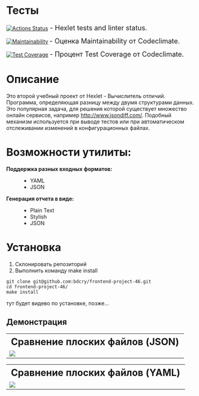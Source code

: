 # Тесты


[![Actions Status](https://github.com/bdcry/frontend-project-46/actions/workflows/hexlet-check.yml/badge.svg)](https://github.com/bdcry/frontend-project-46/actions)<span style="font-size: 18px;"> - Hexlet tests and linter status.</span>


[![Maintainability](https://api.codeclimate.com/v1/badges/79d7abfeda73473a7edf/maintainability)](https://codeclimate.com/github/bdcry/frontend-project-46/maintainability) <span style="font-size: 18px;"> - Оценка Maintainability от Codeclimate.</span>


[![Test Coverage](https://api.codeclimate.com/v1/badges/79d7abfeda73473a7edf/test_coverage)](https://codeclimate.com/github/bdcry/frontend-project-46/test_coverage) <span style="font-size: 18px;"> - Процент Test Coverage от Codeclimate.</span>

# Описание
Это второй учебный проект от Hexlet - Вычислитель отличий.
Программа, определяющая разницу между двумя структурами данных. Это популярная задача, для решения которой существует множество онлайн сервисов, например http://www.jsondiff.com/. Подобный механизм используется при выводе тестов или при автоматическом отслеживании изменений в конфигурационных файлах.

# Возможности утилиты:
<dl>
    <dt style="font-weight: bold;">Поддержка разных входных форматов:</dt>
    <dd>
        <ul>
            <li>YAML</li>
            <li>JSON</li>
        </ul>
    </dd>
    <dt style="font-weight: bold;">Генерация отчета в видe:</dt>
    <dd>
        <ul>
            <li>Plain Text</li>
            <li>Stylish</li>
            <li>JSON</li>
        </ul>
    </dd>
</dl>

# Установка
<ol>
    <li>Склонировать репозиторий</li>
    <li>Выполнить команду make install</li>
</ol>

```
git clone git@github.com:bdcry/frontend-project-46.git
cd frontend-project-46/
make install
```

тут будет видево по установке, позже...

## Демонстрация 
<table style="width: 100%;">
    <tr>
        <th style="width: 100%;font-size: 25px;font-weight: bold;text-align: center;">Сравнение плоских файлов (JSON)</th>
    </tr>
        <tr>
        <td style="width: 100%;">
          <a href="https://asciinema.org/a/WB6V33mDWdBzqhCdkSC5dlW7f" target="_blank"><img src="https://asciinema.org/a/WB6V33mDWdBzqhCdkSC5dlW7f.svg" /></a>
        </td>
    </tr>
</table>
<table style="width: 100%;">
    <tr>
        <th style="width: 100%;font-size: 25px;font-weight: bold;text-align: center;">Сравнение плоских файлов (YAML)</th>
    </tr>
        <tr>
        <td style="width: 100%;">
            <a href="https://asciinema.org/a/fZNivjznQvDIvZLC8FwbBbPtx" target="_blank"><img src="https://asciinema.org/a/fZNivjznQvDIvZLC8FwbBbPtx.svg" /></a>
        </td>
    </tr>
</table>